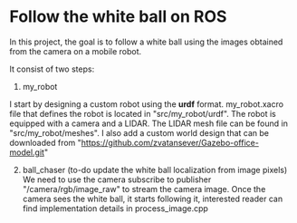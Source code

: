 # Follow the white ball on ROS
In this project, the goal is to follow a white ball using the images obtained from the camera on a mobile robot. 

It consist of two steps: 
1) my_robot

  I start by designing a custom robot using the **urdf** format.
  my_robot.xacro file that defines the robot is located in "src/my_robot/urdf".
  The robot is equipped with a camera and a LIDAR. The LIDAR mesh file can be found in "src/my_robot/meshes".
  I also add a custom world design that can be downloaded from "https://github.com/zvatansever/Gazebo-office-model.git"

2) ball_chaser (to-do update the white ball localization from image pixels)
   We need to use the camera subscribe to publisher "/camera/rgb/image_raw" to stream the camera image. 
   Once the camera sees the white ball, it starts following it, interested reader can find implementation details in process_image.cpp
